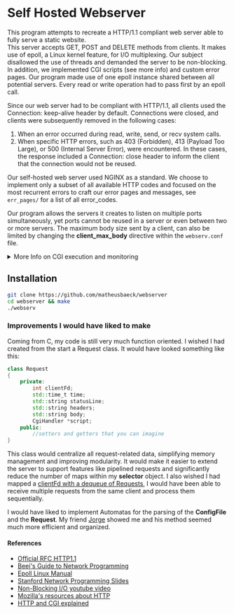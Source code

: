 # Self Hosted Webserver

This program attempts to recreate a HTTP/1.1 compliant web server able to fully serve a static website.<br> This server accepts GET, POST and DELETE methods from clients. It makes use of epoll, a Linux kernel feature, for I/O multiplexing. Our subject disallowed the use of threads and demanded the server to be non-blocking. In addition, we implemented CGI scripts (see more info) and custom error pages. Our program made use of one epoll instance shared between all potential servers. Every read or write operation had to pass first by an epoll call.<br>

Since our web server had to be compliant with HTTP/1.1, all clients used the Connection: keep-alive header by default. Connections were closed, and clients were subsequently removed in the following cases:
1. When an error occurred during read, write, send, or recv system calls.
2. When specific HTTP errors, such as 403 (Forbidden), 413 (Payload Too Large), or 500 (Internal Server Error), were encountered. In these cases, the response included a Connection: close header to inform the client that the connection would not be reused.<br>

Our self-hosted web server used NGINX as a standard. We choose to implement only a subset of all available HTTP codes and focused on the most recurrent errors to craft our error pages and messages, see `err_pages/` for a list of all error_codes. <br>

Our program allows the servers it creates to listen on multiple ports simultaneously, yet ports cannot be reused in a server or even between two or more servers. The maximum body size sent by a client, can also be limited by changing the **client_max_body** directive within the `webserv.conf` file.

<details>
<summary>More Info on CGI execution and monitoring</summary>
<br>

To execute a CGI script, our program follows these steps:

1. The program searches for the CGI script in the designated CGI directory, as specified in `webserv.conf`. It ensures the script's filename has the correct extension (e.g., `.php`, `.py`) before proceeding.

2. If the script is valid, it is executed in a new process using a fork-exec pattern. Pipes are established between the server and the CGI process for communication.

3. The pipe's read end is added to the epoll instance, allowing the server to monitor the output of the CGI script without blocking.

4. When the CGI script finishes execution, its pipes are closed, which triggers an event in the epoll instance. This event signals that the server can now process the script's output and send the appropriate response back to the client.

<br>
</details>

## Installation

```bash
git clone https://github.com/matheusbaeck/webserver
cd webserver && make
./webserv
```

### Improvements I would have liked to make

Coming from C, my code is still very much function oriented. I wished I had created from the start a Request class. It would have looked something like this:
```cpp
class Request
{
    private:
        int clientFd;
        std::time_t time;
        std::string statusLine;
        std::string headers;
        std::string body;
        CgiHandler *script;
    public:
        //setters and getters that you can imagine
}
```
This class would centralize all request-related data, simplifying memory management and improving modularity. It would make it easier to extend the server to support features like pipelined requests and significantly reduce the number of maps within my **selector** object. I also wished I had mapped a <ins>clientFd with a dequeue of Requests</ins>, I would have been able to receive multiple requests from the same client and process them sequentially.

I would have liked to implement Automatas for the parsing of the **ConfigFile** and the **Request**. My friend [Jorge](https://github.com/JorgeVJ) showed me and his method seemed much more efficient and organized.

#### References

* [Official RFC HTTP1.1](https://datatracker.ietf.org/doc/html/rfc2616)
* [Beej's Guide to Network Programming](https://beej.us/guide/bgnet/html/)
* [Epoll Linux Manual](https://man7.org/linux/man-pages/man7/epoll.7.html)
* [Stanford Network Programming Slides](https://web.stanford.edu/class/archive/cs/cs110/cs110.1202/static/lectures/19-events-threads.pdf)
* [Non-Blocking I/O youtube video](https://youtu.be/wB9tIg209-8?feature=shared)
* [Mozilla's resources about HTTP](https://developer.mozilla.org/en-US/docs/Web/HTTP)
* [HTTP and CGI explained](https://www.garshol.priv.no/download/text/http-tut.html)




